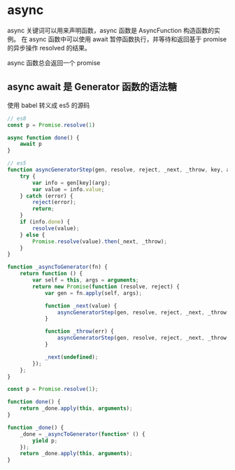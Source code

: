 # async

async 关键词可以用来声明函数，async 函数是 AsyncFunction 构造函数的实例。
在 async 函数中可以使用 await 暂停函数执行，并等待和返回基于 promise 的异步操作 resolved 的结果。

async 函数总会返回一个 promise

## async await 是 Generator 函数的语法糖

使用 babel 转义成 es5 的源码
```js
// es8
const p = Promise.resolve(1)

async function done() {
    await p
}
```
```js
// es5
function asyncGeneratorStep(gen, resolve, reject, _next, _throw, key, arg) {
    try {
        var info = gen[key](arg);
        var value = info.value;
    } catch (error) {
        reject(error);
        return;
    }
    if (info.done) {
        resolve(value);
    } else {
        Promise.resolve(value).then(_next, _throw);
    }
}

function _asyncToGenerator(fn) {
    return function () {
        var self = this, args = arguments;
        return new Promise(function (resolve, reject) {
            var gen = fn.apply(self, args);

            function _next(value) {
                asyncGeneratorStep(gen, resolve, reject, _next, _throw, "next", value);
            }

            function _throw(err) {
                asyncGeneratorStep(gen, resolve, reject, _next, _throw, "throw", err);
            }

            _next(undefined);
        });
    };
}

const p = Promise.resolve(1);

function done() {
    return _done.apply(this, arguments);
}

function _done() {
    _done = _asyncToGenerator(function* () {
        yield p;
    });
    return _done.apply(this, arguments);
}
```